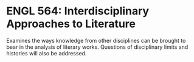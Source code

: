 # ENGL 564: Interdisciplinary Approaches to Literature

Examines the ways knowledge from other disciplines can be brought to bear in the analysis of literary works. Questions of disciplinary limits and histories will also be addressed.